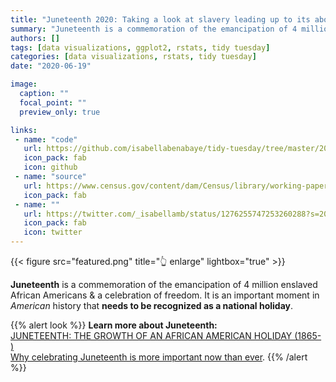 ```yaml
---
title: "Juneteenth 2020: Taking a look at slavery leading up to its abolishment"
summary: "Juneteenth is a commemoration of the emancipation of 4 million enslaved African Americans & a celebration of freedom. It's an important moment in American history."
authors: []
tags: [data visualizations, ggplot2, rstats, tidy tuesday]
categories: [data visualizations, rstats, tidy tuesday]
date: "2020-06-19"

image:
  caption: ""
  focal_point: ""
  preview_only: true

links:
 - name: "code"
   url: https://github.com/isabellabenabaye/tidy-tuesday/tree/master/2020/25_american_slavery_juneteenth
   icon_pack: fab
   icon: github
 - name: "source"
   url: https://www.census.gov/content/dam/Census/library/working-papers/2002/demo/POP-twps0056.pdf
   icon_pack: fab
 - name: ""
   url: https://twitter.com/_isabellamb/status/1276255747253260288?s=20
   icon_pack: fab
   icon: twitter
---
```

{{< figure src="featured.png" title="👆 enlarge" lightbox="true" >}}

**Juneteenth** is a commemoration of the emancipation of 4 million enslaved African Americans & a celebration of freedom. It is an important moment in *American* history that **needs to be recognized as a national holiday**.

{{% alert look %}}
**Learn more about Juneteenth:**    
[JUNETEENTH: THE GROWTH OF AN AFRICAN AMERICAN HOLIDAY (1865- )](https://www.blackpast.org/african-american-history/juneteenth-birth-african-american-holiday-2/)    
[Why celebrating Juneteenth is more important now than ever](https://www.vox.com/identities/2018/6/19/17476482/juneteenth-holiday-emancipation-african-american-celebration-history).
{{% /alert %}}  